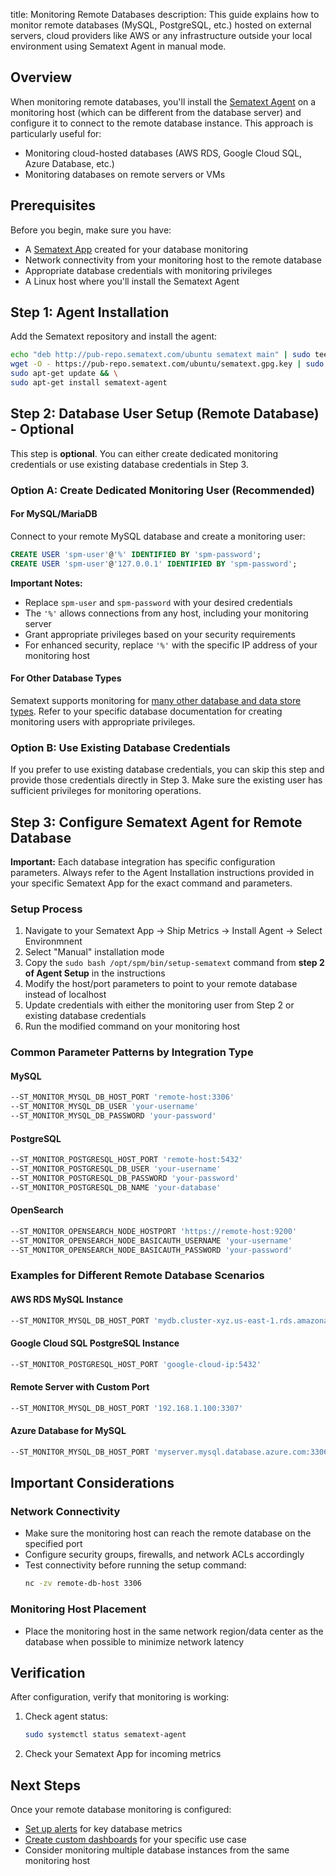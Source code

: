 title: Monitoring Remote Databases
description: This guide explains how to monitor remote databases (MySQL, PostgreSQL, etc.) hosted on external servers, cloud providers like AWS or any infrastructure outside your local environment using Sematext Agent in manual mode.

## Overview

When monitoring remote databases, you'll install the [Sematext Agent](/docs/agents/sematext-agent/) on a monitoring host (which can be different from the database server) and configure it to connect to the remote database instance. This approach is particularly useful for:

- Monitoring cloud-hosted databases (AWS RDS, Google Cloud SQL, Azure Database, etc.)
- Monitoring databases on remote servers or VMs

## Prerequisites

Before you begin, make sure you have:

- A [Sematext App](/docs/monitoring/quick-start/) created for your database monitoring
- Network connectivity from your monitoring host to the remote database
- Appropriate database credentials with monitoring privileges
- A Linux host where you'll install the Sematext Agent

## Step 1: Agent Installation

Add the Sematext repository and install the agent:

```bash
echo "deb http://pub-repo.sematext.com/ubuntu sematext main" | sudo tee /etc/apt/sources.list.d/sematext.list > /dev/null && \
wget -O - https://pub-repo.sematext.com/ubuntu/sematext.gpg.key | sudo apt-key add - && \
sudo apt-get update && \
sudo apt-get install sematext-agent
```

## Step 2: Database User Setup (Remote Database) - Optional

This step is **optional**. You can either create dedicated monitoring credentials or use existing database credentials in Step 3.

### Option A: Create Dedicated Monitoring User (Recommended)

#### For MySQL/MariaDB

Connect to your remote MySQL database and create a monitoring user:

```sql
CREATE USER 'spm-user'@'%' IDENTIFIED BY 'spm-password';
CREATE USER 'spm-user'@'127.0.0.1' IDENTIFIED BY 'spm-password';
```

**Important Notes:**
- Replace `spm-user` and `spm-password` with your desired credentials
- The `'%'` allows connections from any host, including your monitoring server
- Grant appropriate privileges based on your security requirements
- For enhanced security, replace `'%'` with the specific IP address of your monitoring host

#### For Other Database Types

Sematext supports monitoring for [many other database and data store types](/docs/integration/#databases-data-stores). Refer to your specific database documentation for creating monitoring users with appropriate privileges.

### Option B: Use Existing Database Credentials

If you prefer to use existing database credentials, you can skip this step and provide those credentials directly in Step 3. Make sure the existing user has sufficient privileges for monitoring operations.

## Step 3: Configure Sematext Agent for Remote Database

**Important:** Each database integration has specific configuration parameters. Always refer to the Agent Installation instructions provided in your specific Sematext App for the exact command and parameters.

### Setup Process

1. Navigate to your Sematext App → Ship Metrics → Install Agent → Select Environmnent 
2. Select "Manual" installation mode
3. Copy the `sudo bash /opt/spm/bin/setup-sematext` command from **step 2 of Agent Setup** in the instructions
4. Modify the host/port parameters to point to your remote database instead of localhost
5. Update credentials with either the monitoring user from Step 2 or existing database credentials
6. Run the modified command on your monitoring host

### Common Parameter Patterns by Integration Type

#### MySQL
```bash
--ST_MONITOR_MYSQL_DB_HOST_PORT 'remote-host:3306'
--ST_MONITOR_MYSQL_DB_USER 'your-username'
--ST_MONITOR_MYSQL_DB_PASSWORD 'your-password'
```

#### PostgreSQL
```bash
--ST_MONITOR_POSTGRESQL_HOST_PORT 'remote-host:5432'
--ST_MONITOR_POSTGRESQL_DB_USER 'your-username'
--ST_MONITOR_POSTGRESQL_DB_PASSWORD 'your-password'
--ST_MONITOR_POSTGRESQL_DB_NAME 'your-database'
```

#### OpenSearch
```bash
--ST_MONITOR_OPENSEARCH_NODE_HOSTPORT 'https://remote-host:9200'
--ST_MONITOR_OPENSEARCH_NODE_BASICAUTH_USERNAME 'your-username'
--ST_MONITOR_OPENSEARCH_NODE_BASICAUTH_PASSWORD 'your-password'
```

### Examples for Different Remote Database Scenarios

#### AWS RDS MySQL Instance
```bash
--ST_MONITOR_MYSQL_DB_HOST_PORT 'mydb.cluster-xyz.us-east-1.rds.amazonaws.com:3306'
```

#### Google Cloud SQL PostgreSQL Instance  
```bash
--ST_MONITOR_POSTGRESQL_HOST_PORT 'google-cloud-ip:5432'
```

#### Remote Server with Custom Port
```bash
--ST_MONITOR_MYSQL_DB_HOST_PORT '192.168.1.100:3307'
```

#### Azure Database for MySQL
```bash
--ST_MONITOR_MYSQL_DB_HOST_PORT 'myserver.mysql.database.azure.com:3306'
```

## Important Considerations

### Network Connectivity
- Make sure the monitoring host can reach the remote database on the specified port
- Configure security groups, firewalls, and network ACLs accordingly
- Test connectivity before running the setup command:
  ```bash
  nc -zv remote-db-host 3306
  ```

### Monitoring Host Placement
- Place the monitoring host in the same network region/data center as the database when possible to minimize network latency

## Verification

After configuration, verify that monitoring is working:

1. Check agent status:
   ```bash
   sudo systemctl status sematext-agent
   ```

2. Check your Sematext App for incoming metrics

## Next Steps

Once your remote database monitoring is configured:

- [Set up alerts](/docs/guide/alerts-guide) for key database metrics
- [Create custom dashboards](/docs/dashboards/) for your specific use case  
- Consider monitoring multiple database instances from the same monitoring host
